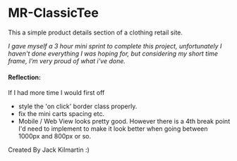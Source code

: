 # MR-ClassicTee

This a simple product details section of a clothing retail site.

*I gave myself a 3 hour mini sprint to complete this project, unfortunately I haven't done everything I was hoping for, but considering my short time frame, I'm very proud of what i've done.*

#### Reflection:

If I had more time I would first off
* style the 'on click' border class properly. 
* fix the mini carts spacing etc.
* Mobile / Web View looks pretty good. However there is a 4th break point I'd need to implement to make it look better when going between 1000px and 800px or so.


Created By Jack Kilmartin :)

